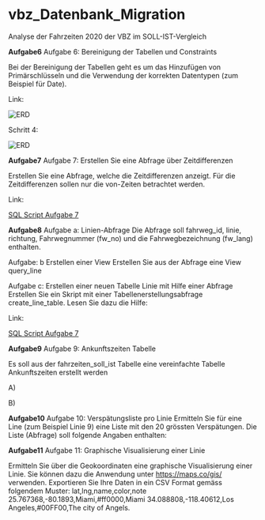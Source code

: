 # vbz_Datenbank_Migration
Analyse der Fahrzeiten 2020 der VBZ im SOLL-IST-Vergleich


**Aufgabe6**
Aufgabe 6: Bereinigung der Tabellen und Constraints

Bei der Bereinigung der Tabellen geht es um das Hinzufügen von Primärschlüsseln und die Verwendung der korrekten Datentypen (zum Beispiel für Date).

Link:

![ERD](https://github.com/akilicaslan/vbz_Datenbank_Migration/tree/main/Bilder/Aufgabe6.bmp)

Schritt 4:

![ERD](https://github.com/akilicaslan/vbz_Datenbank_Migration/tree/main/Bilder/Aufgabe6.bmp)


**Aufgabe7**
Aufgabe 7: Erstellen Sie eine Abfrage über Zeitdifferenzen

Erstellen Sie eine Abfrage, welche die Zeitdifferenzen anzeigt. Für die Zeitdifferenzen sollen nur die von-Zeiten betrachtet werden.

Link:

[SQL Script Aufgabe 7](https://github.com/akilicaslan/vbz_Datenbank_Migration/tree/main/Scripts/aufgabe7.sql)

**Aufgabe8**
Aufgabe a: Linien-Abfrage
Die Abfrage soll fahrweg_id, linie, richtung, Fahrwegnummer (fw_no) und die Fahrwegbezeichnung (fw_lang) enthalten.

Aufgabe: b Erstellen einer View
Erstellen Sie aus der Abfrage eine View query_line


Aufgabe c: Erstellen einer neuen Tabelle Linie mit Hilfe einer Abfrage
Erstellen Sie ein Skript mit einer Tabellenerstellungsabfrage create_line_table. Lesen Sie dazu die Hilfe:

Link:

[SQL Script Aufgabe 7](https://github.com/akilicaslan/vbz_Datenbank_Migration/tree/main/Scripts/aufgabe8.sql)


**Aufgabe9**
Aufgabe 9: Ankunftszeiten Tabelle

Es soll aus der fahrzeiten_soll_ist Tabelle eine vereinfachte Tabelle Ankunftszeiten erstellt werden

A)


B)



**Aufgabe10**
Aufgabe 10: Verspätungsliste pro Linie
Ermitteln Sie für eine Line (zum Beispiel Linie 9) eine Liste mit den 20 grössten Verspätungen. Die Liste (Abfrage) soll folgende Angaben enthalten:




**Aufgabe11**
Aufgabe 11: Graphische Visualisierung einer Linie


Ermitteln Sie über die Geokoordinaten eine graphische Visualisierung einer Linie. Sie können dazu die Anwendung unter https://maps.co/gis/ verwenden.
Exportieren Sie Ihre Daten in ein CSV Format gemäss folgendem Muster:
lat,lng,name,color,note 25.767368,-80.1893,Miami,#ff0000,Miami 34.088808,-118.40612,Los Angeles,#00FF00,The city of Angels.










